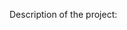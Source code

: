 <!-- # מטלה 1 - גרפים (Classes and Namespaces)

המטרה שלכם במטלה הזאת היא ליצור מחלקה שמייצגת גרף ולממש אלגוריתמים על הגרפים (זה הזמן להזכר בקורס אלגוריתמים 1).

במטלה הזאת הייצוג של הגרף שלכם יתבצע בעזרת מטריצת שכנויות - https://he.wikipedia.org/wiki/%D7%9E%D7%98%D7%A8%D7%99%D7%A6%D7%AA_%D7%A9%D7%9B%D7%A0%D7%95%D7%AA.

הגרף יכול להיות גרף מכוון ולא מכוון וגם גרף ממושקל. מטריצת השכנויות חייבת להיות מטריצה ריבועית.

עליכם לכתוב את הקבצים הבאים:

```
Graph.cpp
Algorithms.cpp
```

הקובץ `Graph.cpp` מכיל מחלקה המייצגת גרף.
המחלקה מכילה את הפעולות `loadGraph` המקבלת מטריצת שכנויות וטוענת אותה לתוך הגרף ו-`printGraph` שמדפיסה את הייצוג של הגרף (הפורמט לבחירתכם, ראו דוגמה ב-`Demo.cpp`).

הקובץ `Algorithms.cpp` מכיל מימושים לאלגוריתמים על גרפים. ביניהם:

- `isConnected(g)` - האלגוריתם מקבל גרף ומחזיר 1 אם הגרף קשיר (אחרת מחזיר 0).
- `shortestPath(g,start,end)` - האלגוריתם מקבל גרף, קודקוד התחלה וקודקוד סיום ומחזיר את המסלול הקל ביותר (במקרה שהגרף לא ממושקל - הקצר ביותר) בין שני הקודקודים. במידה ואין מסלול כזה, האלגוריתם יחזיר -1.
- `isContainsCycle(g)` - האלגוריתם מקבל גרף ומדפיס מעגל כלשהו. אם לא קיים מעגל בגרף, האלגוריתם יחזיר 0.
- `isBipartite(g)` - האלגוריתם מקבל גרף ומחזיר את החלוקה של הגרף לגרף דו-צדדי. אם אי אפשר לחלק את הגרף, האלגוריתם יחזיר 0.
- `negativeCycle(g)` - האלגוריתם מקבל גרף ומוצא מעגל שלילי (כלומר מעגל שסכום המשקלים של הצלעות שלילי). אם לא קיים מעגל כזה, האלגוריתם ידפיס שלא קיים מעגל שלילי.

הקובץ `Demo.cpp` מכיל דוגמאות של קלטים ופלטים.
עליכם לכתוב בתחילת כל קובץ את מספר תעודת הזהות שלכם ואת המייל. כמו כן, בנוסף לקבצים של המטלה אתם נדרשים להגיש גם קובץ README המתאר את אופן המימוש ואת החלוקה שביצעתם בקוד (סוג של מדריך משתמש). אי עמידה בהנחיות תגרור הפחתה בציון. בהצלחה! -->


Description of the  project:

  
